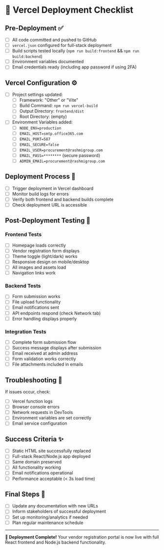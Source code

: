 # 🚀 Vercel Deployment Checklist

## Pre-Deployment ✅

- [ ] All code committed and pushed to GitHub
- [ ] `vercel.json` configured for full-stack deployment
- [ ] Build scripts tested locally (`npm run build:frontend` && `npm run build:backend`)
- [ ] Environment variables documented
- [ ] Email credentials ready (including app password if using 2FA)

## Vercel Configuration ⚙️

- [ ] Project settings updated:
  - [ ] Framework: "Other" or "Vite"
  - [ ] Build Command: `npm run vercel-build`
  - [ ] Output Directory: `frontend/dist`
  - [ ] Root Directory: (empty)

- [ ] Environment Variables added:
  - [ ] `NODE_ENV=production`
  - [ ] `EMAIL_HOST=smtp.office365.com`
  - [ ] `EMAIL_PORT=587`
  - [ ] `EMAIL_SECURE=false`
  - [ ] `EMAIL_USER=procurement@rashmigroup.com`
  - [ ] `EMAIL_PASS=********` (secure password)
  - [ ] `ADMIN_EMAIL=procurement@rashmigroup.com`

## Deployment Process 🚀

- [ ] Trigger deployment in Vercel dashboard
- [ ] Monitor build logs for errors
- [ ] Verify both frontend and backend builds complete
- [ ] Check deployment URL is accessible

## Post-Deployment Testing 🧪

### Frontend Tests
- [ ] Homepage loads correctly
- [ ] Vendor registration form displays
- [ ] Theme toggle (light/dark) works
- [ ] Responsive design on mobile/desktop
- [ ] All images and assets load
- [ ] Navigation links work

### Backend Tests
- [ ] Form submission works
- [ ] File upload functionality
- [ ] Email notifications sent
- [ ] API endpoints respond (check Network tab)
- [ ] Error handling displays properly

### Integration Tests
- [ ] Complete form submission flow
- [ ] Success message displays after submission
- [ ] Email received at admin address
- [ ] Form validation works correctly
- [ ] File attachments included in emails

## Troubleshooting 🔧

If issues occur, check:
- [ ] Vercel function logs
- [ ] Browser console errors
- [ ] Network requests in DevTools
- [ ] Environment variables are set correctly
- [ ] Email service configuration

## Success Criteria ✨

- [ ] Static HTML site successfully replaced
- [ ] Full-stack React/Node.js app deployed
- [ ] Same domain preserved
- [ ] All functionality working
- [ ] Email notifications operational
- [ ] Performance acceptable (< 3s load time)

## Final Steps 🎯

- [ ] Update any documentation with new URLs
- [ ] Inform stakeholders of successful deployment
- [ ] Set up monitoring/analytics if needed
- [ ] Plan regular maintenance schedule

---

**🎉 Deployment Complete!** Your vendor registration portal is now live with full React frontend and Node.js backend functionality.
